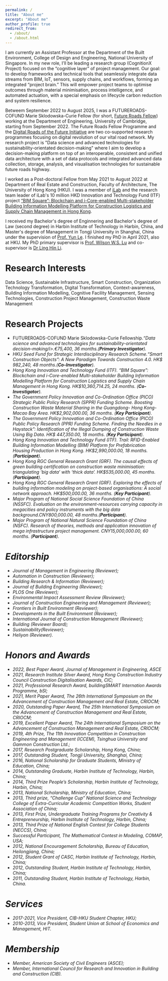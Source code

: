 ```yaml
---
permalink: /
title: "About me"
excerpt: "About me"
author_profile: true
redirect_from: 
  - /about/
  - /about.html
---
```

I am currently an Assistant Professor at the Department of the Built Environment, College of Design and Engineering, National University of Singapore. In my new role, I’ll be leading a research group (CognitionX Project) focused on the “cognitive layer” of project management. Our goal: to develop frameworks and technical tools that seamlessly integrate data streams from BIM, IoT, sensors, supply chains, and workflows, forming an integrated “project brain.” This will empower project teams to optimise outcomes through material minimisation, process intelligence, and automated actuation, with a special emphasis on lifecycle carbon reduction and system resilience.

Betweem September 2022 to August 2025, I was a FUTUREROADS-COFUND Marie Sklodowska-Curie Fellow (for short, [Future Roads Fellow](https://drf.eng.cam.ac.uk/staff/jinying-xu)) working at the Department of Engineering, University of Cambridge, starting from September 2022. The Future Roads Fellow Programme and the [Digital Roads of the Future Initiative](https://drf.eng.cam.ac.uk/) are two co-supported research programmes focusing on digital revolution of our vital road network. My research project is "Data science and advanced technologies for sustainability-orientated decision-making" where I aim to develop a decision-making platform on top of an interoperable, consistent and unified data architecture with a set of data protocols and integrated advanced data collection, storage, analysis, and visualisation technologies for sustainable future roads highway.

I worked as a Post-doctoral Fellow from May 2021 to August 2022 at Department of Real Estate and Construction, Faculty of Architecture, The University of Hong Kong (HKU). I was a member of [iLab](https://ilab.hku.hk/) and the research team leader of iLab's 10 million HKD Innovation and Technology Fund (ITF) project [“BIM Square”: Blockchain and i-Core-enabled Multi-stakeholder Building Information Modelling Platform for Construction Logistics and Supply Chain Management in Hong Kong](http://blockchainbim.hku.hk./). 

I received my Bachelor's degree of Enginnering and Bachelor's degree of Law (second degree) in Harbin Institute of Technology in Harbin, China, and Master's degree of Management in Tongji University in Shanghai, China under the supervision of [Prof. Yun Le](https://baike.baidu.com/item/%E4%B9%90%E4%BA%91). I finished my PhD in April 2021, also at HKU. My PhD primary supervisor is [Prof. Wilson W.S. Lu](https://fac.arch.hku.hk/wilson/) and co-supervisor is [Dr Ling Hin Li](http://rec.hku.hk/li/).

# Research Interests
Data Science, Sustainable Infrastructure, Smart Construction, Organization Technology Transformation, Digital Transformation, Context-awareness, Building Information Modelling, Cognitive Facility Management, Sensing Technologies, Construction Project Management, Construction Waste Management

# Research Projects
* FUTUREROADS-COFUND Marie Sklodowska-Curie Fellowship.<i>“Data science and advanced technologies for sustainability-orientated decision-making/i>.€75,400, 36 months.(**Primary Investigator**). 
* HKU Seed Fund for Strategic Interdisciplinary Research Scheme.<i>“Smart Construction Objects”: A New Paradigm Towards Construction 4.0</i>. HK$ 982,240, 48 months.(**Co-Investigator**). 
* Hong Kong Innovation and Technology Fund (ITF). <i>“BIM Square”: Blockchain and i-Core-enabled Multi-stakeholder Building Information Modelling Platform for Construction Logistics and Supply Chain Management in Hong Kong</i>. HK$10,360,714.25, 24 months. (**Co-Investigator**).     
* The Government Policy Innovation and Co-Ordination Office (PICO) Strategic Public Policy Research (SPPR) Funding Scheme. <i>Boosting Construction Waste Material Sharing in the Guangdong- Hong Kong-Macao Bay Area</i>. HK$2,902,000.00, 36 months. (**Key Participant**).
* The Government Policy Innovation and Co-Ordination Office (PICO) Public Policy Research (PPR) Funding Scheme. <i>Finding the Needles in a Haystack”: Identification of the Illegal Dumping of Construction Waste Using Big Data</i>. HK$ 447,350.00, 18 months. (**Key Participant**).
* Hong Kong Innovation and Technology Fund (ITF). <i>Trail: RFID-Enabled Building Information Modelling (BIM) Platform for Prefabrication Housing Production in Hong Kong</i>. HK$2,990,000.00, 18 months. (**Participant**).
* Hong Kong RGC General Research Grant (GRF). <i>The causal effects of green building certification on construction waste minimisation: triangulating ‘big data’ with ‘thick data’</i>. HK$535,000.00, 45 months. (**Participant**).
* Hong Kong RGC General Research Grant (GRF). <i>Exploring the effects of building information modeling on project-based organisations: A social network approach</i>. HK$500,000.00, 36 months. (**Key Participant**).
* Major Program of National Social Science Foundation of China (NSSFC). <i>Evaluation on the environment-resources carrying capacity in megacities and policy instruments with the big data background</i>.CNY800,000.00, 48 months.(**Participant**).
* Major Program of National Natural Science Foundation of China (NSFC). <i>Research of theories, methods and application innovation of mega infrastructure project management</i>. CNY15,000,000.00, 60 months. (**Participant**).
  
# Editorship
* Journal of Management in Engineering (Reviewer);
* Automation in Construction (Reviewer);
* Building Research & Information (Reviewer);
* Journal of Building Engineering (Reviewer);
* PLOS One (Reviewer);
* Environmental Impact Assessment Review (Reviewer); 
* Journal of Construction Engineering and Management (Reviewer);
* Frontiers in Built Environment (Reviewer);
* Developments in the Built Environment (Reviewer);
* International Journal of Construction Management (Reviewer);
* Building (Reviewer Board);
* Sustainability(Reviewer);
* Heliyon (Reviewer).

# Honors and Awards
* 2022, Best Paper Award, Journal of Management in Engineering, ASCE
* 2021, Research Institute Silver Award, Hong Kong Construction Industry Council Construction Digitalisation Awards, CIC;
* 2021, Professional Research Award, buildingSMART Internation Awards Programme, bSI;
* 2021, Merit Paper Award, The 26th International Symposium on the Advancement of Construction Management and Real Estate, CRIOCM;
* 2020, Outstanding Paper Award, The 25th International Symposium on the Advancement of Construction Management and Real Estate, CRIOCM;
* 2019, Excellent Paper Award, The 24th International Symposium on the Advancement of Construction Management and Real Estate, CRIOCM;
* 2019, 4th Prize, The 11th Innovation Competition in Construction Engineering and Management (ICCEM), Tsinghua University and Gammon Construction Ltd.;
* 2017, Research Postgraduate Scholarship, Hong Kong, China;
* 2017, Outstanding Student, Tongji University, Shanghai, China;
* 2016, National Scholarship for Graduate Students, Ministry of Education, China;
* 2014, Outstanding Graduate, Harbin Institute of Technology, Harbin, China;
* 2014, Third Prize People’s Scholarship, Harbin Institute of Technology, Harbin, China;
* 2013, National Scholarship, Ministry of Education, China;
* 2013, Third prize, “Challenge Cup” National Science and Technology College of Extra-Curricular Academic Competition Works, Student Association of China;
* 2013, First Prize, Undergraduate Training Programs for Creativity & Entrepreneurship, Harbin Institute of Technology, Harbin, China;
* 2013, Third Prize of National English Contest for College Students (NECCS), China;
* Successful Participant, The Mathematical Contest in Modeling, COMAP, USA;
* 2012, National Encouragement Scholarship, Bureau of Education, Heilongjiang, China;
* 2012, Student Grant of CASC, Harbin Institute of Technology, Harbin, China;
* 2012, Outstanding Student, Harbin Institute of Technology, Harbin, China;
* 2011, Outstanding Student, Harbin Institute of Technology, Harbin, China.

# Services
* 2017-2021, Vice President,	CIB-HKU Student Chapter, HKU;
* 2010-2013, Vice President,	Student Union at School of Economics and Management, HIT.

# Membership
* Member,	American Society of Civil Engineers (ASCE);
* Member, International Council for Research and Innovation in Building and Construction (CIB).

